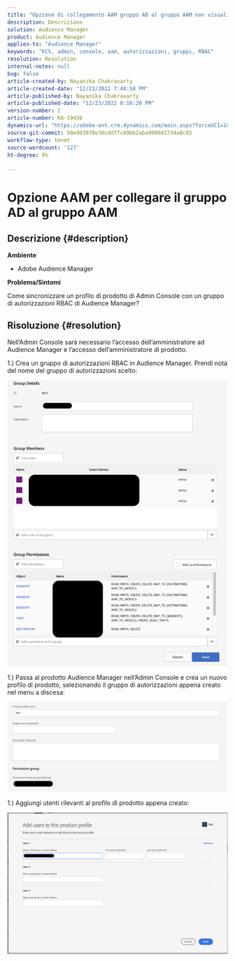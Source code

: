 ```yaml
---
title: "Opzione di collegamento AAM gruppo AD al gruppo AAM non visualizzata"
description: Descrizione
solution: Audience Manager
product: Audience Manager
applies-to: "Audience Manager"
keywords: "KCS, admin, console, aam, autorizzazioni, gruppi, RBAC"
resolution: Resolution
internal-notes: null
bug: false
article-created-by: Nayanika Chakravarty
article-created-date: "12/23/2022 7:48:58 PM"
article-published-by: Nayanika Chakravarty
article-published-date: "12/23/2022 8:16:20 PM"
version-number: 2
article-number: KA-19436
dynamics-url: "https://adobe-ent.crm.dynamics.com/main.aspx?forceUCI=1&pagetype=entityrecord&etn=knowledgearticle&id=811b3dd6-fa82-ed11-81ac-6045bd006079"
source-git-commit: 50e903070e38cddffc69bb2aba9000d1734a8c85
workflow-type: tm+mt
source-wordcount: '127'
ht-degree: 9%

---
```


# Opzione AAM per collegare il gruppo AD al gruppo AAM

## Descrizione {#description}


<b>Ambiente</b>

- Adobe Audience Manager

<b>Problema/Sintomi</b>

Come sincronizzare un profilo di prodotto di Admin Console con un gruppo di autorizzazioni RBAC di Audience Manager?


## Risoluzione {#resolution}


Nell’Admin Console sarà necessario l’accesso dell’amministratore ad Audience Manager e l’accesso dell’amministratore di prodotto.

1.) Crea un gruppo di autorizzazioni RBAC in Audience Manager. Prendi nota del nome del gruppo di autorizzazioni scelto:

![](assets/5a5b40de-a9cf-ec11-a7b5-00224809c196.png)

1.) Passa al prodotto Audience Manager nell’Admin Console e crea un nuovo profilo di prodotto, selezionando il gruppo di autorizzazioni appena creato nel menu a discesa:

![](assets/2689da02-aacf-ec11-a7b5-00224809c196.png)

1.) Aggiungi utenti rilevanti al profilo di prodotto appena creato:

![](assets/6a896e46-aacf-ec11-a7b5-00224809c196.png)

